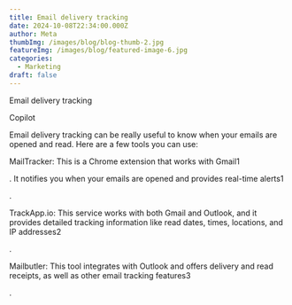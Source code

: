 ```yaml
---
title: Email delivery tracking
date: 2024-10-08T22:34:00.000Z
author: Meta
thumbImg: /images/blog/blog-thumb-2.jpg
featureImg: /images/blog/featured-image-6.jpg
categories:
  - Marketing
draft: false
---
```

Email delivery tracking

Copilot

Email delivery tracking can be really useful to know when your emails are opened and read. Here are a few tools you can use:

MailTracker: This is a Chrome extension that works with Gmail1

. It notifies you when your emails are opened and provides real-time alerts1

.

TrackApp.io: This service works with both Gmail and Outlook, and it provides detailed tracking information like read dates, times, locations, and IP addresses2

.

Mailbutler: This tool integrates with Outlook and offers delivery and read receipts, as well as other email tracking features3

.
